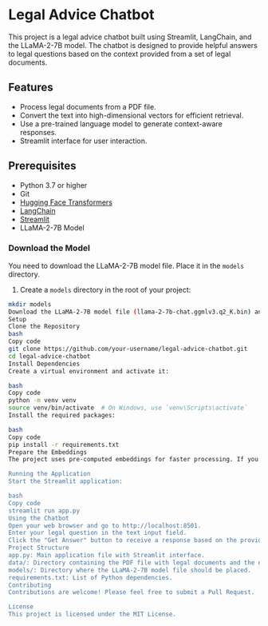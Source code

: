 # Legal Advice Chatbot

This project is a legal advice chatbot built using Streamlit, LangChain, and the LLaMA-2-7B model. The chatbot is designed to provide helpful answers to legal questions based on the context provided from a set of legal documents.

## Features

- Process legal documents from a PDF file.
- Convert the text into high-dimensional vectors for efficient retrieval.
- Use a pre-trained language model to generate context-aware responses.
- Streamlit interface for user interaction.

## Prerequisites

- Python 3.7 or higher
- Git
- [Hugging Face Transformers](https://huggingface.co/transformers/)
- [LangChain](https://github.com/langchain-ai/langchain)
- [Streamlit](https://streamlit.io/)
- LLaMA-2-7B Model

### Download the Model

You need to download the LLaMA-2-7B model file. Place it in the `models` directory.

1. Create a `models` directory in the root of your project:

```bash
mkdir models
Download the LLaMA-2-7B model file (llama-2-7b-chat.ggmlv3.q2_K.bin) and place it in the models directory. You can find the model on the official release page here.
Setup
Clone the Repository
bash
Copy code
git clone https://github.com/your-username/legal-advice-chatbot.git
cd legal-advice-chatbot
Install Dependencies
Create a virtual environment and activate it:

bash
Copy code
python -m venv venv
source venv/bin/activate  # On Windows, use `venv\Scripts\activate`
Install the required packages:

bash
Copy code
pip install -r requirements.txt
Prepare the Embeddings
The project uses pre-computed embeddings for faster processing. If you don't have the embeddings file, it will be created during the first run.

Running the Application
Start the Streamlit application:

bash
Copy code
streamlit run app.py
Using the Chatbot
Open your web browser and go to http://localhost:8501.
Enter your legal question in the text input field.
Click the "Get Answer" button to receive a response based on the provided legal documents.
Project Structure
app.py: Main application file with Streamlit interface.
data/: Directory containing the PDF file with legal documents and the embeddings file.
models/: Directory where the LLaMA-2-7B model file should be placed.
requirements.txt: List of Python dependencies.
Contributing
Contributions are welcome! Please feel free to submit a Pull Request.

License
This project is licensed under the MIT License.
